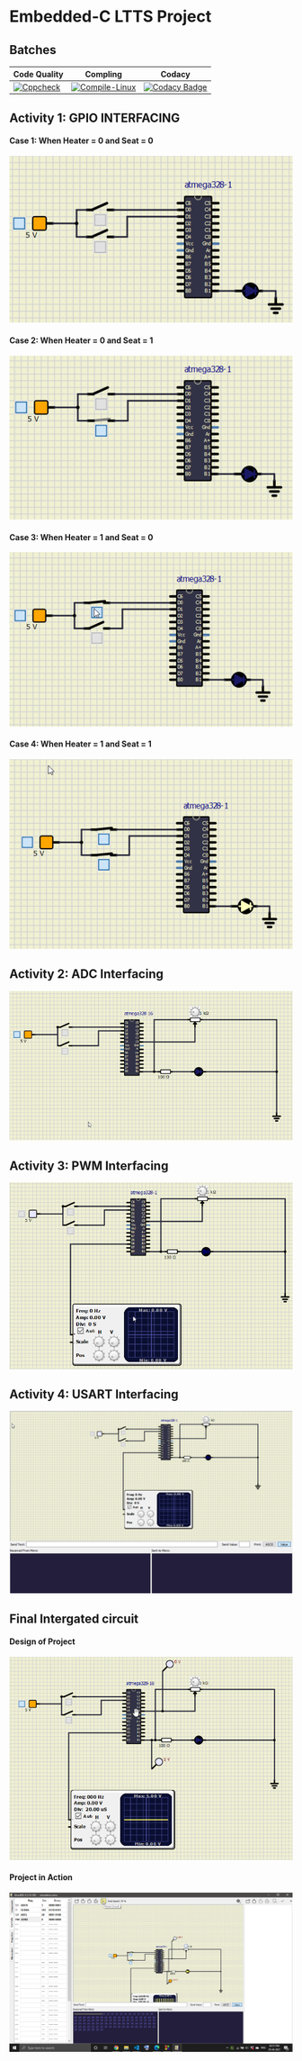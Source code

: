 # Embedded-C LTTS Project
## Batches
Code Quality | Compling | Codacy
| ---- | ---- | ---- |
[![Cppcheck](https://github.com/KhubiThakkar/EmbeddedC/actions/workflows/codeQuality.yml/badge.svg)](https://github.com/KhubiThakkar/EmbeddedC/actions/workflows/codeQuality.yml) | [![Compile-Linux](https://github.com/KhubiThakkar/EmbeddedC/actions/workflows/compile.yml/badge.svg?branch=master)](https://github.com/KhubiThakkar/EmbeddedC/actions/workflows/compile.yml) | [![Codacy Badge](https://app.codacy.com/project/badge/Grade/34c2acddd03b4a17b3c3ea97fa3b43e6)](https://www.codacy.com/gh/KhubiThakkar/EmbeddedC/dashboard?utm_source=github.com&amp;utm_medium=referral&amp;utm_content=KhubiThakkar/EmbeddedC&amp;utm_campaign=Badge_Grade) 

## Activity 1: GPIO INTERFACING

#### Case 1: When Heater = 0 and Seat = 0  

![BOTH SWITCH ARE OFF](https://github.com/KhubiThakkar/EmbeddedC/blob/master/images/OFF-OFF.png)

#### Case 2: When Heater = 0 and Seat = 1  

![ONE ON, ONE OFF](https://github.com/KhubiThakkar/EmbeddedC/blob/master/images/ON-OFF.png)

#### Case 3: When Heater = 1 and Seat = 0  

![ONE OFF, ONE ON](https://github.com/KhubiThakkar/EmbeddedC/blob/master/images/OFF-ON.png)

#### Case 4: When Heater = 1 and Seat = 1  

![BOTH SWITCH ARE ON](https://github.com/KhubiThakkar/EmbeddedC/blob/master/images/ON-ON.png)

## Activity 2: ADC Interfacing

![adc](https://github.com/KhubiThakkar/EmbeddedC/blob/master/images/adc.png)

## Activity 3: PWM Interfacing

![pwm](https://github.com/KhubiThakkar/EmbeddedC/blob/master/images/pwm.png)

## Activity 4: USART Interfacing

![usart](https://github.com/KhubiThakkar/EmbeddedC/blob/master/images/usart.png)

## Final Intergated circuit

#### Design of Project  

![circuit](https://github.com/KhubiThakkar/EmbeddedC/blob/master/images/Design.png)

#### Project in Action  

![final circuit](https://github.com/KhubiThakkar/EmbeddedC/blob/master/images/final.png)